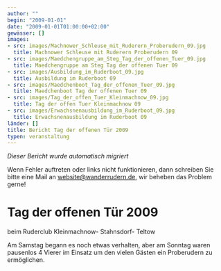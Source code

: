 ```yaml
---
author: ""
begin: "2009-01-01"
date: "2009-01-01T01:00:00+02:00"
gewässer: []
images:
- src: images/Machnower_Schleuse_mit_Ruderern_Proberudern_09.jpg
  title: Machnower Schleuse mit Ruderern Proberudern 09
- src: images/Maedchengruppe_am_Steg_Tag_der_offenen_Tuer_09.jpg
  title: Maedchengruppe am Steg Tag der offenen Tuer 09
- src: images/Ausbildung_im_Ruderboot_09.jpg
  title: Ausbildung im Ruderboot 09
- src: images/Maedchenboot_Tag_der_offenen_Tuer_09.jpg
  title: Maedchenboot Tag der offenen Tuer 09
- src: images/Tag_der_offen_Tuer_Kleinmachnow_09.jpg
  title: Tag der offen Tuer Kleinmachnow 09
- src: images/Erwachsnenausbildung_im_Ruderboot_09.jpg
  title: Erwachsnenausbildung im Ruderboot 09
länder: []
title: Bericht Tag der offenen Tür 2009
typen: veranstaltung
---
```



*Dieser Bericht wurde automatisch migriert*

Wenn Fehler auftreten oder links nicht funktionieren, dann schreiben Sie bitte eine Mail an website@wanderrudern.de, wir beheben das Problem gerne!



# Tag der offenen Tür 2009


beim Ruderclub Kleinmachnow- Stahnsdorf- Teltow

Am Samstag begann es noch etwas verhalten, aber am Sonntag waren pausenlos 4 Vierer im Einsatz um den vielen Gästen ein Proberudern zu ermöglichen.
